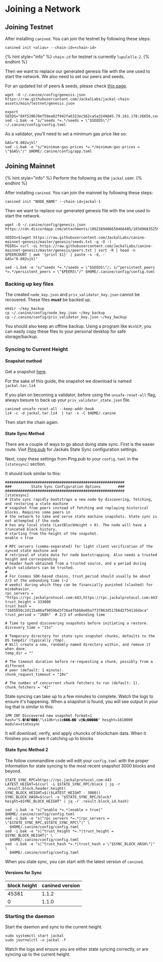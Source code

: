 # Joining a Network

## Joining Testnet

After installing `canined`. You can join the testnet by following these steps:

```
canined init <alias> --chain-id=<chain-id>
```

{% hint style="info" %}
`chain-id` for testnet is currently `lupulella-2`.
{% endhint %}

Then we want to replace our generated genesis file with the one used to start the network. We also need to set our peers and seeds.

For an updated list of peers & seeds, please check [this page](https://github.com/JackalLabs/jackal-chain-assets/blob/main/testnet/seeds.md).

```
wget -O ~/.canine/config/genesis.json https://raw.githubusercontent.com/JackalLabs/jackal-chain-assets/main/testnet/genesis.json

export SEEDS="84f520678ef59ea02f942fa6323ec562ca5a3249@45.79.161.178:26656,cecc087977336da1e9ccd2c50097cd9e7d5e1874@141.95.33.39:26656"
sed -i.bak -e "s/^seeds *=.*/seeds = \"$SEEDS\"/" ~/.canine/config/config.toml
```

As a validator, you'll need to set a minimum gas price like so:

```
GAS="0.002ujkl"
sed -i.bak -e "s/^minimum-gas-prices *=.*/minimum-gas-prices = \"$GAS\"/" $HOME/.canine/config/app.toml
```

## Joining Mainnet

{% hint style="info" %}
Perform the following as the `jackal` user.
{% endhint %}

After installing `canined`. You can join the mainnet by following these steps:

```
canined init "NODE_NAME" --chain-id=jackal-1
```

Then we want to replace our generated genesis file with the one used to start the network.

```
wget -O ~/.canine/config/genesis.json https://cdn.discordapp.com/attachments/1002389406650466405/1034968352591986859/updated_genesis2.json

SEEDS=$(wget https://raw.githubusercontent.com/JackalLabs/canine-mainnet-genesis/master/genesis/seeds.txt -q -O -)
PEERS=`curl -sL https://raw.githubusercontent.com/JackalLabs/canine-mainnet-genesis/master/genesis/peers.txt | sort -R | head -n $PEERCOUNT | awk '{print $1}' | paste -s -d, -`
GAS="0.002ujkl"

sed -i.bak -e "s/^seeds *=.*/seeds = \"$SEEDS\"/; s/^persistent_peers *=.*/persistent_peers = \"$PEERS\"/" $HOME/.canine/config/config.toml
```

### Backing up key files[​](https://docs.jackalprotocol.com/docs/nodes/nodes/mainnet#backing-up-key-files) <a href="#backing-up-key-files" id="backing-up-key-files"></a>

The created `node_key.json` and `priv_validator_key.json` cannot be recovered. These files _**must**_ be backed up.

```
mkdir ~/key_backup
cp ~/.canine/config/node_key.json ~/key_backup
cp ~/.canine/config/priv_validator_key.json ~/key_backup
```

You should also keep an offline backup. Using a program like `WinSCP`, you can easily copy these files to your personal desktop for safe storage/backup.

### Syncing to Current Height[​](https://docs.jackalprotocol.com/docs/nodes/nodes/mainnet#syncing-to-current-height) <a href="#syncing-to-current-height" id="syncing-to-current-height"></a>

#### Snapshot method[​](https://docs.jackalprotocol.com/docs/nodes/nodes/mainnet#snapshot-method) <a href="#snapshot-method" id="snapshot-method"></a>

Get a snapshot [here](https://polkachu.com/tendermint\_snapshots/jackal).

For the sake of this guide, the snapshot we download is named `jackal.tar.lz4`

If you plan on becoming a validator, before using the `unsafe-reset-all` flag, always besure to back up your `priv_validator_state.json` file.

```
canined unsafe-reset-all --keep-addr-book
lz4 -c -d jackal.tar.lz4  | tar -x -C $HOME/.canine
```

Then start the chain again.

#### State Sync Method[​](https://docs.jackalprotocol.com/docs/nodes/nodes/mainnet#state-sync-method) <a href="#state-sync-method" id="state-sync-method"></a>

There are a couple of ways to go about doing state sync. First is the easier route. Visit [Ping.pub](https://ping.pub/jackal/statesync) for Jackals State Sync configuration settings.

Next, copy these settings from Ping.pub to your `config.toml` in the `[statesync]` section.

It should look similar to this:

```
#######################################################
###         State Sync Configuration Options        ###
#######################################################
[statesync]
# State sync rapidly bootstraps a new node by discovering, fetching, and restoring a state machine
# snapshot from peers instead of fetching and replaying historical blocks. Requires some peers in
# the network to take and serve state machine snapshots. State sync is not attempted if the node
# has any local state (LastBlockHeight > 0). The node will have a truncated block history,
# starting from the height of the snapshot.
enable = true

# RPC servers (comma-separated) for light client verification of the synced state machine and
# retrieval of state data for node bootstrapping. Also needs a trusted height and corresponding
# header hash obtained from a trusted source, and a period during which validators can be trusted.
#
# For Cosmos SDK-based chains, trust_period should usually be about 2/3 of the unbonding time (~2
# weeks) during which they can be financially punished (slashed) for misbehavior.
rpc_servers = "https://rpc.jackalprotocol.com:443,https://rpc.jackalprotocol.com:443"
trust_height = 333000
trust_hash = "1685850c2d115a86af9059bd3f36a4fbbb0e8ba7f37863d517b6d2f54116daca"
trust_period = "168h"  # 2/3 of unbonding time

# Time to spend discovering snapshots before initiating a restore.
discovery_time = "15s"

# Temporary directory for state sync snapshot chunks, defaults to the OS tempdir (typically /tmp).
# Will create a new, randomly named directory within, and remove it when done.
temp_dir = ""

# The timeout duration before re-requesting a chunk, possibly from a different
# peer (default: 1 minute).
chunk_request_timeout = "10s"

# The number of concurrent chunk fetchers to run (default: 1).
chunk_fetchers = "42"
```

State syncing can take up to a few minutes to complete. Watch the logs to ensure it's happening. When a snapshot is found, you will see output in your log that is similar to this:

```
1PM INF Discovered new snapshot format=1 hash="S.�h�F���\"\x1d6+\x1e���ޅ��`v@�ц�����" height=1810000 module=statesync
```

It will download, verify, and apply chuncks of blockchain data. When it finishes you will see it catching up to blocks

#### State Sync Method 2[​](https://docs.jackalprotocol.com/docs/nodes/nodes/mainnet#state-sync-method-2) <a href="#state-sync-method-2" id="state-sync-method-2"></a>

The follow commandline code will edit your `config.toml` with the proper information for state syncing to the most recent snapshot 3000 blocks and beyond.

```
STATE_SYNC_RPC=https://rpc.jackalprotocol.com:443
LATEST_HEIGHT=$(curl -s $STATE_SYNC_RPC/block | jq -r .result.block.header.height)
SYNC_BLOCK_HEIGHT=$(($LATEST_HEIGHT - 3000))
SYNC_BLOCK_HASH=$(curl -s "$STATE_SYNC_RPC/block?height=$SYNC_BLOCK_HEIGHT" | jq -r .result.block_id.hash)

sed -i.bak -e "s|^enable *=.*|enable = true|" $HOME/.canine/config/config.toml
sed -i.bak -e "s|^rpc_servers *=.*|rpc_servers = \"$STATE_SYNC_RPC,$STATE_SYNC_RPC\"|" \
  $HOME/.canine/config/config.toml
sed -i.bak -e "s|^trust_height *=.*|trust_height = $SYNC_BLOCK_HEIGHT|" \
  $HOME/.canine/config/config.toml
sed -i.bak -e "s|^trust_hash *=.*|trust_hash = \"$SYNC_BLOCK_HASH\"|" \
  $HOME/.canine/config/config.toml
```

When you state sync, you can start with the latest version of `canined`.

#### Versions for Sync[​](https://docs.jackalprotocol.com/docs/nodes/nodes/mainnet#versions-for-sync) <a href="#versions-for-sync" id="versions-for-sync"></a>

| block height | canined version |
| ------------ | --------------- |
| 45381        | 1.1.2           |
| 0            | 1.1.0           |

### Starting the daemon[​](https://docs.jackalprotocol.com/docs/nodes/nodes/mainnet#starting-the-daemon) <a href="#starting-the-daemon" id="starting-the-daemon"></a>

Start the daemon and sync to the current height.

```
sudo systemctl start jackal
sudo journalctl -u jackal -f
```

Watch the logs and ensure you are either state syncing correctly, or are syncing up to the current height.
